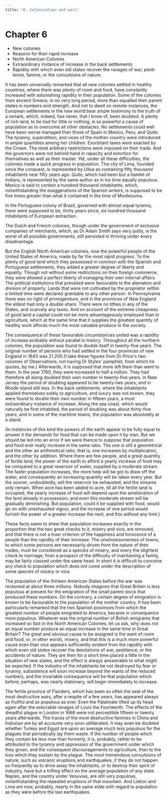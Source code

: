 ```yaml
---
title: "6. Colonisation and wars"
---
```


# Chapter 6


- New colonies
- Reasons for their rapid in­crease
- North American Colonies
- Extra­ordinary instance of increase in the back settlements
- Rapidity with which even old states recover the ravages of war, pesti­lence, famine, or the convulsions of nature.

It has been universally remarked that all new colonies set­tled in
healthy countries, where there was plenty of room and food, have
constantly increased with astonishing rapidity in their popu­lation.
Some of the colonies from ancient Greece, in no very long period, more
than equalled their parent states in numbers and strength. And not to
dwell on remote instances, the European set­tlements in the new world
bear ample testimony to the truth of a remark, which, indeed, has never,
that I know of, been doubted. A plenty of rich land, to be had for
little or nothing, is so powerful a cause of population as to overcome
all other obstacles. No settle­ments could well have been worse managed
than those of Spain in Mexico, Peru, and Quito. The tyranny,
superstition, and vices of the mother-country were introduced in ample
quantities among her children. Exorbitant taxes were exacted by the
Crown. The most arbitrary restrictions were imposed on their trade. And
the governors were not behind hand in rapacity and extortion for
themselves as well as their master. Yet, under all these difficulties,
the colonies made a quick progress in population. The city of Lima,
founded since the conquest, is represented by Ulloa as containing fifty
thousand inhabitants near fifty years ago. Quito, which had been but a
hamlet of indians, is represented by the same author as in his time
equally populous. Mexico is said to contain a hundred thousand
inhabitants, which, notwithstanding the exaggerations of the Spanish
writers, is supposed to be five times greater than what it contained in
the time of Montezuma.

In the Portuguese colony of Brazil, governed with almost equal tyranny,
there were supposed to be, thirty years since, six hundred thousand
inhabitants of European extraction.

The Dutch and French colonies, though under the govern­ment of exclusive
companies of merchants, which, as Dr Adam Smith says very justly, is the
worst of all possible governments, still persisted in thriving under
every disadvantage.

But the English North American colonies, now the powerful people of the
United States of America, made by far the most rapid progress. To the
plenty of good land which they possessed in com­mon with the Spanish and
Portuguese settlements, they added a greater degree of liberty and
equality. Though not without some restrictions on their foreign
commerce, they were allowed a perfect liberty of managing their own
internal affairs. The political insti­tutions that prevailed were
favourable to the alienation and divi­sion of property. Lands that were
not cultivated by the proprietor within a limited time were declared
grantable to any other person. In Pennsylvania there was no right of
primogeniture, and in the provinces of New England the eldest had only a
double share. There were no tithes in any of the States, and scarcely
any taxes. And on account of the extreme cheapness of good land a
capital could not be more advantageously employed than in agriculture,
which at the same time that it supplies the greatest quantity of healthy
work affords much the most valuable produce to the soci­ety.

The consequence of these favourable circumstances united was a rapidity
of increase probably without parallel in history. Throughout all the
northern colonies, the population was found to double itself in
twenty-five years. The original number of persons who had settled in the
four provinces of new England in 1643 was 21,200.(I take these figures
from Dr Price's two volumes of Obser­vations; not having Dr Styles'
pamphlet, from which he quotes, by me.) Afterwards, it is supposed that
more left them than went to them. In the year 1760, they were increased
to half a million. They had therefore all along doubled their own number
in twenty-five years. In New Jersey the period of doubling appeared to
be twenty-two years; and in Rhode island still less. In the back
settlements, where the inhabitants applied themselves solely to
agriculture, and luxury was not known, they were found to double their
own num­ber in fifteen years, a most extraordinary instance of increase.
Along the sea coast, which would naturally be first inhabited, the
period of doubling was about thirty-five years; and in some of the
maritime towns, the population was absolutely at a stand.

(In instances of this kind the powers of the earth appear to be fully
equal to answer it the demands for food that can be made upon it by man.
But we should be led into an error if we were thence to suppose that
population and food ever really increase in the same ratio. The one is
still a geometrical and the other an arithmetical ratio, that is, one
increases by multiplication, and the other by addition. Where there are
few people, and a great quan­tity of fertile land, the power of the
earth to afford a yearly in­crease of food may be compared to a great
reservoir of water, sup­plied by a moderate stream. The faster
population increases, the more help will be got to draw off the water,
and consequently an increasing quantity will be taken every year. But
the sooner, un­doubtedly, will the reservoir be exhausted, and the
streams only remain. When acre has been added to acre, till all the
fertile land is occupied, the yearly increase of food will depend upon
the amelio­ration of the land already in possession; and even this
moderate stream will be gradually diminishing. But population, could it
be supplied with food, would go on with unexhausted vigour, and the
increase of one period would furnish the power of a greater in­crease
the next, and this without any limit.)

These facts seem to shew that population increases exactly in the
proportion that the two great checks to it, misery and vice, are
removed, and that there is not a truer criterion of the happi­ness and
innocence of a people than the rapidity of their increase. The
unwholesomeness of towns, to which some persons are neces­sarily driven
from the nature of their trades, must be considered as a species of
misery, and every the slightest check to marriage, from a prospect of
the difficulty of maintaining a family, may be fairly classed under the
same head. In short it is difficult to con­ceive any check to population
which does not come under the de­scription of some species of misery or
vice.

The population of the thirteen American States before the war was
reckoned at about three millions. Nobody imagines that Great Britain is
less populous at present for the emigration of the small parent stock
that produced these numbers. On the contrary, a certain degree of
emigration is known to be favourable to the population of the mother
country. It has been particularly re­marked that the two Spanish
provinces from which the greatest number of people emigrated to America,
became in consequence more populous. Whatever was the original number of
British emi­grants that increased so fast in the North American
Colonies, let us ask, why does not an equal number produce an equal
increase in the same time in Great Britain? The great and obvious cause
to be assigned is the want of room and food, or, in other words,
mis­ery, and that this is a much more powerful cause even than vice
appears sufficiently evident from the rapidity with which even old
states recover the desolations of war, pestilence, or the accidents of
nature. They are then for a short time placed a little in the situa­tion
of new states, and the effect is always answerable to what might be
expected. If the industry of the inhabitants be not de­stroyed by fear
or tyranny, subsistence will soon increase beyond the wants of the
reduced numbers, and the invariable consequence will be that population
which before, perhaps, was nearly station­ary, will begin immediately to
increase.

The fertile province of Flanders, which has been so often the seat of
the most destructive wars, after a respite of a few years, has appeared
always as fruitful and as populous as ever. Even the Palatinate lifted
up its head again after the execrable ravages of Louis the Fourteenth.
The effects of the dreadful plague in London in 1666 were not
perceptible fifteen or twenty years afterwards. The traces of the most
destructive famines in China and Indostan are by all accounts very soon
obliterated. It may even be doubted whether Turkey and Egypt are upon an
average much less popu­lous for the plagues that periodically lay them
waste. If the num­ber of people which they contain be less now than
formerly, it is, probably, rather to be attributed to the tyranny and
oppression of the government under which they groan, and the consequent
dis­couragements to agriculture, than to the loss which they sustain by
the plague. The most tremendous convulsions of nature, such as volcanic
eruptions and earthquakes, if they do not happen so frequently as to
drive away the inhabitants, or to destroy their spirit of industry, have
but a trifling effect on the average popula­tion of any state. Naples,
and the country under Vesuvius, are still very populous, notwithstanding
the repeated eruptions of that mountain. And Lisbon and Lima are now,
probably, nearly in the same state with regard to population as they
were before the last earthquakes.

